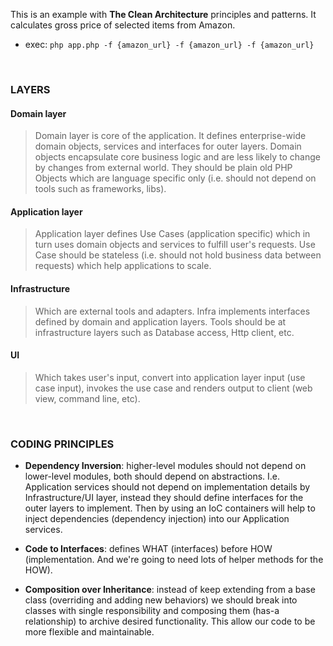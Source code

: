 This is an example with **The Clean Architecture** principles and patterns. It calculates gross price of selected items from Amazon.  
- exec: `php app.php -f {amazon_url} -f {amazon_url} -f {amazon_url}`  
<br/>

### LAYERS
#### Domain layer
>Domain layer is core of the application. It defines enterprise-wide domain objects, services
and interfaces for outer layers. Domain objects encapsulate core business logic and are less
likely to change by changes from external world. They should be plain old PHP Objects which are 
language specific only (i.e. should not depend on tools such as frameworks, libs). 

#### Application layer
>Application layer defines Use Cases (application specific) which in turn uses domain objects 
and services to fulfill user's requests. Use Case should be stateless (i.e. should not hold business 
data between requests) which help applications to scale.

#### Infrastructure
>Which are external tools and adapters. Infra implements interfaces defined by domain and application
layers. Tools should be at infrastructure layers such as Database access, Http client, etc.

#### UI
>Which takes user's input, convert into application layer input (use case input), invokes the 
use case and renders output to client (web view, command line, etc).  
<br/>

### CODING PRINCIPLES
- **Dependency Inversion**: higher-level modules should not depend on lower-level modules,
both should depend on abstractions. I.e. Application services should not depend
on implementation details by Infrastructure/UI layer, instead they should define interfaces
for the outer layers to implement. 
Then by using an IoC containers will help to inject dependencies (dependency injection)
into our Application services.

- **Code to Interfaces**: defines WHAT (interfaces) before HOW (implementation. And we're going to need lots
of helper methods for the HOW).

- **Composition over Inheritance**: instead of keep extending from a base class (overriding 
and adding new behaviors) we should break into classes with single responsibility
and composing them (has-a relationship) to archive desired functionality. This allow our code to be more flexible
and maintainable.



